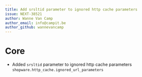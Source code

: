 ```yaml
---
title: Add srsltid parameter to ignored http cache parameters
issue: NEXT-38521
author: Wanne Van Camp
author_email: info@campit.be
author_github: wannevancamp
---
```

# Core
* Added `srsltid` parameter to ignored http cache parameters `shopware.http_cache.ignored_url_parameters`

